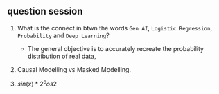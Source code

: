 <h2>question session</h2>

1. What is the connect  in btwn the words `Gen AI`, `Logistic Regression`, `Probability` and `Deep Learning`?
   * The general objective is to accurately recreate the probability distribution of real data,   

2.  Causal Modelling vs Masked Modelling. 

3.  $sin(x)*2^cos2$



